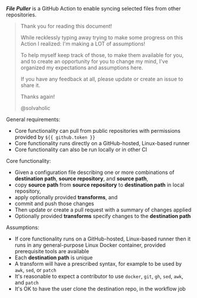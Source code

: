 **_File Puller_** is a GitHub Action to enable syncing selected files from other repositories.

> Thank you for reading this document!
> 
> While recklessly typing away trying to make some progress on this 
> Action I realized: I'm making a LOT of assumptions!
> 
> To help myself keep track of those, to make them available for you,
> and to create an opportunity for you to change my mind, I've organized
> my expectations and assumptions here.
> 
> If you have any feedback at all, please update or create an issue to
> share it.
> 
> Thanks again!
> 
> @solvaholic

General requirements:

- Core functionality can pull from public repositories with permissions provided by `${{ github.token }}`  
- Core functionality runs directly on a GitHub-hosted, Linux-based runner
- Core functionality can also be run locally or in other CI

Core functionality:

- Given a configuration file describing one or more combinations of **destination path**, **source repository**, and **source path**,
- copy **source path** from **source repository** to **destination path** in local repository,
- apply optionally provided **transforms**, and
- commit and push those changes
- Then update or create a pull request with a summary of changes applied
- Optionally provided **transforms** specify changes to the **destination path**

Assumptions:

- If core functionality runs on a GitHub-hosted, Linux-based runner then it runs in any general-purpose Linux Docker container, provided prerequisite tools are available
- Each **destination path** is unique
- A transform will have a prescribed syntax, for example to be used by `awk`, `sed`, or `patch`
- It's reasonable to expect a contributor to use `docker`, `git`, `gh`, `sed`, `awk`, and `patch`
- It's OK to have the user clone the destination repo, in the workflow job

<!--

Initial vision, from #1:

> There are things I'd like to share between some repositories. For example GitHub Pages assets and configurations, GitHub Actions workflows, Makefiles, and scripts. If they all go in the template, then the I think template feels kindof overdone.
> 
> However, even if you like the idea of centrally managing all those things in template, I still want a way to do the other thing: Sync selected files from other repositories.

-->
